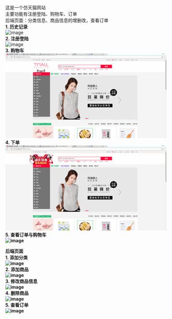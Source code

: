 这是一个仿天猫网站<br>
主要功能有注册登陆、购物车、订单<br>
后端页面：分类信息、商品信息的增删改，查看订单<br>
<b>1. 历史记录</b><br>
![image](https://github.com/isTheEarlyBird/Mao/blob/master/gif/%E5%8E%86%E5%8F%B2%E8%AE%B0%E5%BD%95.gif)<br>
<b>2. 注册登陆</b><br>
![image](https://github.com/isTheEarlyBird/Mao/blob/master/gif/%E6%B3%A8%E5%86%8C%E4%B8%8E%E7%99%BB%E9%99%86.gif)<br>
<b>3. 购物车</b><br>
![image](https://github.com/isTheEarlyBird/Mao/blob/master/gif/%E8%B4%AD%E7%89%A9%E8%BD%A6.gif)<br>
<b>4. 下单<b><br>
![image](https://github.com/isTheEarlyBird/Mao/blob/master/gif/%E4%B8%8B%E8%AE%A2%E5%8D%95.gif)<br>
<b>5. 查看订单与购物车</b><br>
![image](https://github.com/isTheEarlyBird/Mao/blob/master/gif/%E8%AE%A2%E5%8D%95%E4%B8%8E%E8%B4%AD%E7%89%A9%E8%BD%A6.gif)<br>

<b>后端页面</b><br>
<b>1. 添加分类</b><br>
![image](https://github.com/isTheEarlyBird/Mao/blob/master/gif/%E6%B7%BB%E5%8A%A0%E5%88%86%E7%B1%BB.gif)<br>
<b>2. 添加商品</b><br>
![image](https://github.com/isTheEarlyBird/Mao/blob/master/gif/%E6%B7%BB%E5%8A%A0%E5%95%86%E5%93%81.gif)<br>
<b>3. 修改商品信息</b><br>
![image](https://github.com/isTheEarlyBird/Mao/blob/master/gif/%E4%BF%AE%E6%94%B9%E5%95%86%E5%93%81.gif)<br>
<b>4. 删除商品</b><br>
![image](https://github.com/isTheEarlyBird/Mao/blob/master/gif/%E5%88%A0%E9%99%A4%E5%95%86%E5%93%81.gif)<br>
<b>5. 查看订单</b><br>
![image](https://github.com/isTheEarlyBird/Mao/blob/master/gif/%E6%9F%A5%E7%9C%8B%E8%AE%A2%E5%8D%95.gif)
